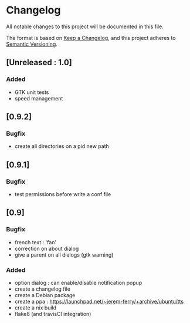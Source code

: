 # Changelog

All notable changes to this project will be documented in this file.

The format is based on [Keep a Changelog](https://keepachangelog.com/en/1.0.0/),
and this project adheres to [Semantic Versioning](https://semver.org/spec/v2.0.0.html).

## [Unreleased : 1.0]

### Added
- GTK unit tests
- speed management

## [0.9.2]

### Bugfix

- create all directories on a pid new path

## [0.9.1]

### Bugfix

- test permissions before write a conf file

## [0.9]

### Bugfix

- french text : 'fan'
- correction on about dialog
- give a parent on all dialogs (gtk warning)

### Added

- option dialog : can enable/disable notification popup
- create a changelog file
- create a Debian package
- create a ppa : https://launchpad.net/~jerem-ferry/+archive/ubuntu/tts
- create a nix build
- flake8 (and travisCI integration)
